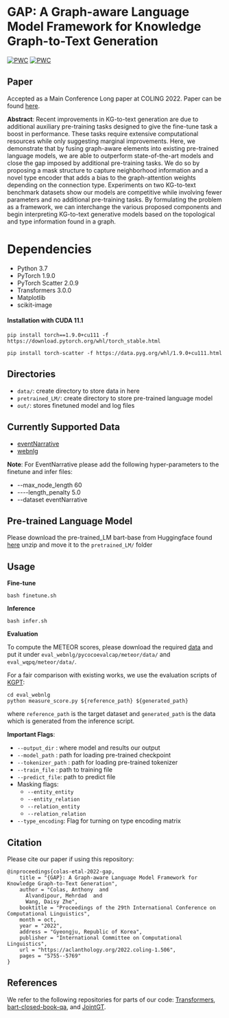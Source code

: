# GAP: A Graph-aware Language Model Framework for Knowledge Graph-to-Text Generation
[![PWC](https://img.shields.io/endpoint.svg?url=https://paperswithcode.com/badge/gap-a-graph-aware-language-model-framework/kg-to-text-generation-on-webnlg-2-0)](https://paperswithcode.com/sota/kg-to-text-generation-on-webnlg-2-0?p=gap-a-graph-aware-language-model-framework)
[![PWC](https://img.shields.io/endpoint.svg?url=https://paperswithcode.com/badge/gap-a-graph-aware-language-model-framework/kg-to-text-generation-on-eventnarrative)](https://paperswithcode.com/sota/kg-to-text-generation-on-eventnarrative?p=gap-a-graph-aware-language-model-framework)

## Paper
Accepted as a Main Conference Long paper at COLING 2022. Paper can be found [here](https://aclanthology.org/2022.coling-1.506.pdf).

**Abstract**: Recent improvements in KG-to-text generation are due to additional auxiliary pre-training tasks designed to give the fine-tune task a boost in performance. These tasks require extensive computational resources while only suggesting marginal improvements. Here, we demonstrate that by fusing graph-aware elements into existing pre-trained language models, we are able to outperform state-of-the-art models and close the gap imposed by additional pre-training tasks. We do so by proposing a mask structure to capture neighborhood information and a novel type encoder that adds a bias to the graph-attention weights depending on the connection type. Experiments on two KG-to-text benchmark datasets show our models are competitive while involving fewer parameters and no additional pre-training tasks. By formulating the problem as a framework, we can interchange the various proposed components and begin interpreting KG-to-text generative models based on the topological and type information found in a graph. 

# Dependencies
* Python 3.7
* PyTorch 1.9.0
* PyTorch Scatter 2.0.9 
* Transformers 3.0.0
* Matplotlib
* scikit-image

#### Installation with CUDA 11.1
`pip install torch==1.9.0+cu111 -f https://download.pytorch.org/whl/torch_stable.html`

`pip install torch-scatter -f https://data.pyg.org/whl/1.9.0+cu111.html`

## Directories
- `data/`: create directory to store data in here
- `pretrained_LM/`: create directory to store pre-trained language model
- `out/`: stores finetuned model and log files

## Currently Supported Data
- [eventNarrative](https://www.kaggle.com/acolas1/eventnarration)
- [webnlg](https://drive.google.com/drive/folders/1Jx3Cz7t0hiNdtlBWUdPjhtLwPOH3LtzC?usp=share_link)

**Note**: For EventNarrative please add the following hyper-parameters to the finetune and infer files:
* --max_node_length 60
* ----length_penalty 5.0
* --dataset eventNarrative

## Pre-trained Language Model
Please download the pre-trained_LM bart-base from Huggingface found [here](https://huggingface.co/facebook/bart-base) unzip and move it to the `pretrained_LM/` folder

## Usage
**Fine-tune**

```shell
bash finetune.sh
```

**Inference**

```shell
bash infer.sh
```

**Evaluation**

To compute the METEOR scores, please download the required [data](https://github.com/xinyadu/nqg/blob/master/qgevalcap/meteor/data/paraphrase-en.gz) and put it under `eval_webnlg/pycocoevalcap/meteor/data/` and `eval_wqpq/meteor/data/`.

For a fair comparison with existing works, we use the evaluation scripts of [KGPT](https://github.com/wenhuchen/KGPT): 

```shell
cd eval_webnlg
python measure_score.py ${reference_path} ${generated_path}
```

where `reference_path` is the target dataset and `generated_path` is the data which is generated from the inference script.

**Important Flags**:
  * `--output_dir` : where model and results our output
  * `--model_path` : path for loading pre-trained checkpoint
  * `--tokenizer_path` : path for loading pre-trained tokenizer
  * `--train_file` : path to training file
  * `--predict_file`: path to predict file
  * Masking flags: 
    * `--entity_entity`
    * `--entity_relation`
    * `--relation_entity`
    * `--relation_relation`
  * `--type_encoding`: Flag for turning on type encoding matrix
  
## Citation
Please cite our paper if using this repository:
```
@inproceedings{colas-etal-2022-gap,
    title = "{GAP}: A Graph-aware Language Model Framework for Knowledge Graph-to-Text Generation",
    author = "Colas, Anthony  and
      Alvandipour, Mehrdad  and
      Wang, Daisy Zhe",
    booktitle = "Proceedings of the 29th International Conference on Computational Linguistics",
    month = oct,
    year = "2022",
    address = "Gyeongju, Republic of Korea",
    publisher = "International Committee on Computational Linguistics",
    url = "https://aclanthology.org/2022.coling-1.506",
    pages = "5755--5769"
}
```

## References
We refer to the following repositories for parts of our code:
[Transformers](https://github.com/huggingface/transformers), [bart-closed-book-qa](https://github.com/shmsw25/bart-closed-book-qa), and [JointGT](https://github.com/thu-coai/JointGT). 

